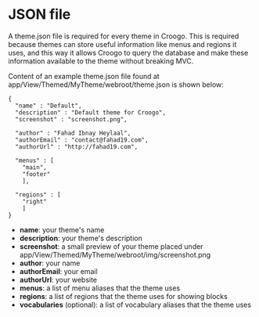 # JSON file

A theme.json file is required for every theme in Croogo. This is required because themes can store useful information like menus and regions it uses, and this way it allows Croogo to query the database and make these information available to the theme without breaking MVC.

Content of an example theme.json file found at app/View/Themed/MyTheme/webroot/theme.json is shown below:

    {
      "name" : "Default",
      "description" : "Default theme for Croogo",
      "screenshot" : "screenshot.png",

      "author" : "Fahad Ibnay Heylaal",
      "authorEmail" : "contact@fahad19.com",
      "authorUrl" : "http://fahad19.com",

      "menus" : [
        "main",
        "footer"
        ],

      "regions" : [
        "right"
        ]
    }

* **name**: your theme's name
* **description**: your theme's description
* **screenshot**: a small preview of your theme placed under app/View/Themed/MyTheme/webroot/img/screenshot.png
* **author**: your name
* **authorEmail**: your email
* **authorUrl**: your website
* **menus**: a list of menu aliases that the theme uses
* **regions**: a list of regions that the theme uses for showing blocks
* **vocabularies** (optional): a list of vocabulary aliases that the theme uses
